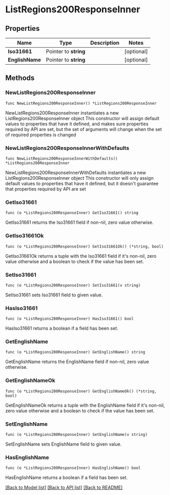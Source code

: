 # ListRegions200ResponseInner

## Properties

Name | Type | Description | Notes
------------ | ------------- | ------------- | -------------
**Iso31661** | Pointer to **string** |  | [optional] 
**EnglishName** | Pointer to **string** |  | [optional] 

## Methods

### NewListRegions200ResponseInner

`func NewListRegions200ResponseInner() *ListRegions200ResponseInner`

NewListRegions200ResponseInner instantiates a new ListRegions200ResponseInner object
This constructor will assign default values to properties that have it defined,
and makes sure properties required by API are set, but the set of arguments
will change when the set of required properties is changed

### NewListRegions200ResponseInnerWithDefaults

`func NewListRegions200ResponseInnerWithDefaults() *ListRegions200ResponseInner`

NewListRegions200ResponseInnerWithDefaults instantiates a new ListRegions200ResponseInner object
This constructor will only assign default values to properties that have it defined,
but it doesn't guarantee that properties required by API are set

### GetIso31661

`func (o *ListRegions200ResponseInner) GetIso31661() string`

GetIso31661 returns the Iso31661 field if non-nil, zero value otherwise.

### GetIso31661Ok

`func (o *ListRegions200ResponseInner) GetIso31661Ok() (*string, bool)`

GetIso31661Ok returns a tuple with the Iso31661 field if it's non-nil, zero value otherwise
and a boolean to check if the value has been set.

### SetIso31661

`func (o *ListRegions200ResponseInner) SetIso31661(v string)`

SetIso31661 sets Iso31661 field to given value.

### HasIso31661

`func (o *ListRegions200ResponseInner) HasIso31661() bool`

HasIso31661 returns a boolean if a field has been set.

### GetEnglishName

`func (o *ListRegions200ResponseInner) GetEnglishName() string`

GetEnglishName returns the EnglishName field if non-nil, zero value otherwise.

### GetEnglishNameOk

`func (o *ListRegions200ResponseInner) GetEnglishNameOk() (*string, bool)`

GetEnglishNameOk returns a tuple with the EnglishName field if it's non-nil, zero value otherwise
and a boolean to check if the value has been set.

### SetEnglishName

`func (o *ListRegions200ResponseInner) SetEnglishName(v string)`

SetEnglishName sets EnglishName field to given value.

### HasEnglishName

`func (o *ListRegions200ResponseInner) HasEnglishName() bool`

HasEnglishName returns a boolean if a field has been set.


[[Back to Model list]](../README.md#documentation-for-models) [[Back to API list]](../README.md#documentation-for-api-endpoints) [[Back to README]](../README.md)



